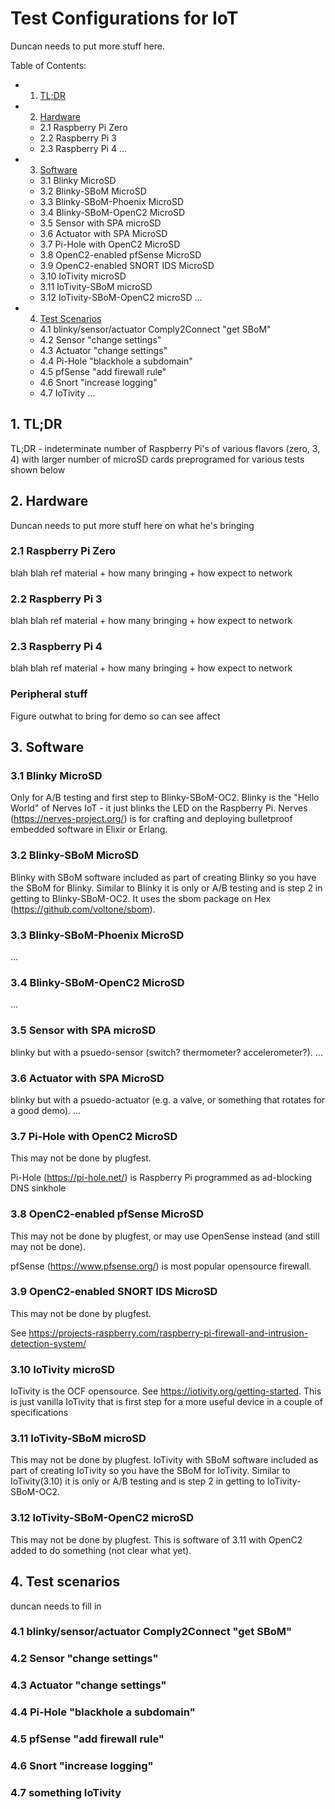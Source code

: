 # Test Configurations for IoT
Duncan needs to put more stuff here.

Table of Contents:
- 1. [TL;DR](#1-tldr)
- 2. [Hardware](#2-hardware)
  * 2.1 Raspberry Pi Zero
  * 2.2 Raspberry Pi 3
  * 2.3 Raspberry Pi 4
  ...
- 3. [Software](#3-software)
  * 3.1 Blinky MicroSD
  * 3.2 Blinky-SBoM MicroSD
  * 3.3 Blinky-SBoM-Phoenix MicroSD
  * 3.4 Blinky-SBoM-OpenC2 MicroSD
  * 3.5 Sensor with SPA microSD
  * 3.6 Actuator with SPA MicroSD
  * 3.7 Pi-Hole with OpenC2 MicroSD
  * 3.8 OpenC2-enabled pfSense MicroSD
  * 3.9 OpenC2-enabled SNORT IDS MicroSD
  * 3.10 IoTivity microSD
  * 3.11 IoTivity-SBoM microSD
  * 3.12 IoTivity-SBoM-OpenC2 microSD
  ...
- 4. [Test Scenarios](#4-test-scenarios)
  * 4.1 blinky/sensor/actuator Comply2Connect "get SBoM"
  * 4.2 Sensor "change settings"
  * 4.3 Actuator "change settings"
  * 4.4 Pi-Hole "blackhole a subdomain"
  * 4.5 pfSense "add firewall rule"
  * 4.6 Snort "increase logging"
  * 4.7 IoTivity
  ...


## 1. TL;DR
TL;DR - indeterminate number of Raspberry Pi's of various flavors (zero, 3, 4) with larger number of microSD cards preprogramed for various tests shown below

## 2. Hardware
Duncan needs to put more stuff here on what he's bringing
### 2.1 Raspberry Pi Zero
blah blah ref material + how many bringing + how expect to network
### 2.2 Raspberry Pi 3
blah blah ref material + how many bringing + how expect to network
### 2.3 Raspberry Pi 4
blah blah ref material + how many bringing + how expect to network
### Peripheral stuff
Figure outwhat to bring for demo so can see affect

## 3. Software

### 3.1 Blinky MicroSD
Only for A/B testing and first step to Blinky-SBoM-OC2.
Blinky is the "Hello World" of Nerves IoT - it just blinks the LED on the Raspberry Pi.
Nerves (https://nerves-project.org/) is for crafting and deploying bulletproof embedded software in Elixir or Erlang.

### 3.2 Blinky-SBoM MicroSD
Blinky with SBoM software included as part of creating Blinky so you have the SBoM for Blinky. Similar to Blinky it is only or A/B testing and is step 2 in getting to Blinky-SBoM-OC2. It uses the sbom package on Hex (https://github.com/voltone/sbom).

### 3.3 Blinky-SBoM-Phoenix MicroSD
...

### 3.4 Blinky-SBoM-OpenC2 MicroSD
...

### 3.5 Sensor with SPA microSD
blinky but with a psuedo-sensor (switch? thermometer? accelerometer?).
...

### 3.6 Actuator with SPA MicroSD
blinky but with a psuedo-actuator (e.g. a valve, or something that rotates for a good demo).
...

### 3.7 Pi-Hole with OpenC2 MicroSD
This may not be done by plugfest.

Pi-Hole (https://pi-hole.net/) is Raspberry Pi programmed as ad-blocking DNS sinkhole

### 3.8 OpenC2-enabled pfSense MicroSD
This may not be done by plugfest, or may use OpenSense instead (and still may not be done).

pfSense (https://www.pfsense.org/) is most popular opensource firewall.

### 3.9 OpenC2-enabled SNORT IDS MicroSD
This may not be done by plugfest.

See https://projects-raspberry.com/raspberry-pi-firewall-and-intrusion-detection-system/

### 3.10 IoTivity microSD
IoTivity is the OCF opensource. See https://iotivity.org/getting-started. This is just vanilla IoTivity that is first step for a more useful device in a couple of specifications

### 3.11 IoTivity-SBoM microSD
This may not be done by plugfest.
IoTivity with SBoM software included as part of creating IoTivity so you have the SBoM for IoTivity. Similar to IoTivity(3.10) it is only or A/B testing and is step 2 in getting to IoTivity-SBoM-OC2.

### 3.12 IoTivity-SBoM-OpenC2 microSD
This may not be done by plugfest. This is software of 3.11 with OpenC2 added to do something (not clear what yet).

## 4. Test scenarios
duncan needs to fill in

### 4.1 blinky/sensor/actuator Comply2Connect "get SBoM"

### 4.2 Sensor "change settings"

### 4.3 Actuator "change settings"

### 4.4 Pi-Hole "blackhole a subdomain"

### 4.5 pfSense "add firewall rule"

### 4.6 Snort "increase logging"

### 4.7 something IoTivity
